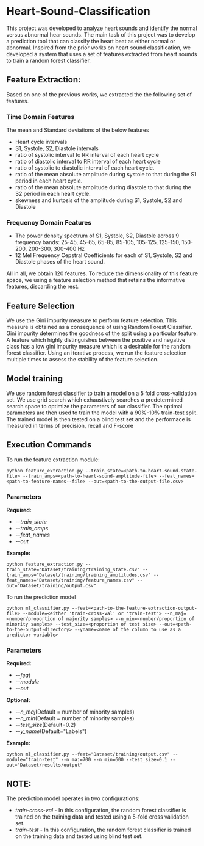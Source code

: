 # Heart-Sound-Classification

This project was developed to analyze heart sounds and identify the normal versus abnormal hear sounds. The main task of this project was to develop a prediction tool that can classify the heart beat as either normal or abnormal. Inspired from the prior works on heart sound classification, we developed a system that uses a set of features extracted from heart sounds to train a random forest classifier.

## Feature Extraction:

Based on one of the previous works, we extracted the the following set of features.

### Time Domain Features
The mean and Standard deviations of the below features

- Heart cycle intervals
- S1, Systole, S2, Diastole intervals
- ratio of systolic interval to RR interval of each heart cycle
- ratio of diastolic interval to RR interval of each heart cycle 
- ratio of systolic to diastolic interval of each heart cycle.
- ratio of the mean absolute amplitude during systole to that during the S1 period in each heart cycle.
- ratio of the mean absolute amplitude during diastole to that during the S2 period in each heart cycle.
- skewness and kurtosis of the amplitude during S1, Systole, S2 and Diastole

### Frequency Domain Features
- The power density spectrum of S1, Systole, S2, Diastole across 9 frequency bands: 25-45, 45-65, 65-85, 85-105, 105-125, 125-150, 150-200, 200-300, 300-400 Hz
- 12 Mel Frequency Cepstral Coefficients for each of S1, Systole, S2 and Diastole phases of the heart sound.

All in all, we obtain 120 features. To reduce the dimensionality of this feature space, we using a feature selection method that retains the informative features, discarding the rest.


## Feature Selection

We use the Gini impurity measure to perform feature selection. This measure is obtained as a consequence of using Random Forest Classifier. Gini impurity determines the goodness of the split using a particular feature. A feature which highly distinguishes between the positive and negative class has a low gini impurity measure which is a desirable for the random forest classifier. Using an iterative process, we run the feature selection multiple times to assess the stability of the feature selection.

## Model training

We use random forest classifier to train a model on a 5 fold cross-validation set. We use grid search which exhaustively searches a predetermined search space to optimize the parameters of our classifier. The optimal parameters are then used to train the model with a 90%-10% train-test split. The trained model is then tested on a blind test set and the performace is measured in terms of precision, recall and F-score


## Execution Commands

To run the feature extraction module:
```
python feature_extraction.py --train_state=<path-to-heart-sound-state-file> --train_amps=<path-to-heart-sound-amplitude-file> --feat_names=<path-to-feature-names--file> --out=<path-to-the-output-file.csv>
```
### Parameters
**Required:**
- *--train_state*
- *--train_amps*
- *--feat_names*
- *--out*

**Example:**
```
python feature_extraction.py --train_state="Dataset/training/training_state.csv" --train_amps="Dataset/training/training_amplitudes.csv" --feat_names="Dataset/training/feature_names.csv" --out="Dataset/training/output.csv"
```

To run the prediction model

```
python ml_classifier.py --feat=<path-to-the-feature-extraction-output-file> --module=<either 'train-cross-val' or 'train-test'> --n_maj=<number/proportion of majority samples> --n_min=<number/proportion of minority samples> --test_size=<proportion of test size> --out=<path-to-the-output-directory> --yname=<name of the column to use as a predictor variable>
```
### Parameters
**Required:**
- *--feat*
- *--module*
- *--out*

**Optional:**
- *--n_maj*(Default = number of minority samples)
- *--n_min*(Default = number of minority samples)
- *--test_size*(Default=0.2)
- *--y_name*(Default="Labels")

**Example:**

```
python ml_classifier.py --feat="Dataset/training/output.csv" --module="train-test" --n_maj=700 --n_min=600 --test_size=0.1 --out="Dataset/results/output"
```

## NOTE:
The prediction model operates in two configurations:
- *train-cross-val* - In this configuration, the random forest classifier is trained on the training data and tested using a 5-fold cross validation set.
- *train-test* - In this configuration, the random forest classifier is trained on the training data and tested using blind test set.
